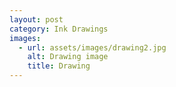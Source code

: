 ```yaml
---
layout: post
category: Ink Drawings
images:   
  - url: assets/images/drawing2.jpg
    alt: Drawing image
    title: Drawing
---
```


